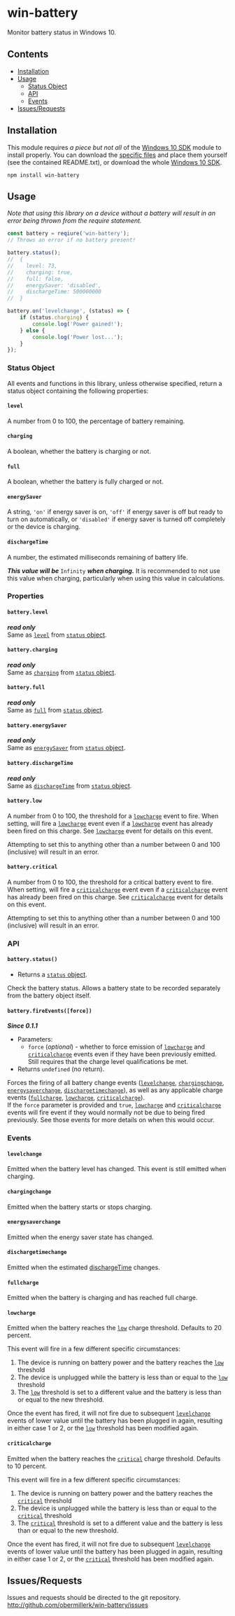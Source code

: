 # win-battery
Monitor battery status in Windows 10.

## Contents
* [Installation](#installation)
* [Usage](#usage)
    * [Status Object](#status-object)
    * [API](#api)
    * [Events](#events)
* [Issues/Requests](#issuesrequests)

## Installation

This module requires *a piece but not all* of the [Windows 10 SDK](https://developer.microsoft.com/en-us/windows/downloads/windows-10-sdk) module to install properly. You can download the [specific files](https://github.com/obermillerk/win-battery/blob/master/UnionMetadata.zip) and place them yourself (see the contained README.txt), or download the whole [Windows 10 SDK](https://developer.microsoft.com/en-us/windows/downloads/windows-10-sdk).

```
npm install win-battery
```

## Usage

*Note that using this library on a device without a battery will result in an error being thrown from the require statement.*

```javascript
const battery = reqiure('win-battery');
// Throws an error if no battery present!

battery.status();
//  {
//    level: 73,
//    charging: true,
//    full: false,
//    energySaver: 'disabled',
//    dischargeTime: 500000000
//  }

battery.on('levelchange', (status) => {
    if (status.charging) {
        console.log('Power gained!');
    } else {
        console.log('Power lost...');
    }
});
```

### Status Object
All events and functions in this library, unless otherwise specified, return a status object containing the following properties:

#### `level`
A number from 0 to 100, the percentage of battery remaining.

#### `charging`
A boolean, whether the battery is charging or not.

#### `full`
A boolean, whether the battery is fully charged or not.

#### `energySaver`
A string, `'on'` if energy saver is on, `'off'` if energy saver is off but ready to turn on automatically, or `'disabled'` if energy saver is turned off completely or the device is charging.

#### `dischargeTime`
A number, the estimated milliseconds remaining of battery life.

***This value will be*** `Infinity` ***when charging.*** It is recommended to not use this value when charging, particularly when using this value in calculations.


### Properties

#### `battery.level`
***read only***  
Same as [`level`](#level) from [`status` object](#status-object).

#### `battery.charging`
***read only***  
Same as [`charging`](#charging) from [`status` object](#status-object).

#### `battery.full`
***read only***  
Same as [`full`](#full) from [`status` object](#status-object).

#### `battery.energySaver`
***read only***  
Same as [`energySaver`](#energysaver) from [`status` object](#status-object).

#### `battery.dischargeTime`
***read only***  
Same as [`dischargeTime`](#dischargetime) from [`status` object](#status-object).

#### `battery.low`
A number from 0 to 100, the threshold for a [`lowcharge`](#lowcharge) event to fire. When setting, will fire a [`lowcharge`](#lowcharge) event even if a [`lowcharge`](#lowcharge) event has already been fired on this charge. See [`lowcharge`](#lowcharge) event for details on this event.

Attempting to set this to anything other than a number between 0 and 100 (inclusive) will result in an error.

#### `battery.critical`
A number from 0 to 100, the threshold for a critical battery event to fire. When setting, will fire a [`criticalcharge`](#criticalcharge) event even if a [`criticalcharge`](#criticalcharge) event has already been fired on this charge. See [`criticalcharge`](#criticalcharge) event for details on this event.

Attempting to set this to anything other than a number between 0 and 100 (inclusive) will result in an error.

### API

#### `battery.status()`
* Returns a [`status` object](#status-object).

Check the battery status. Allows a battery state to be recorded separately from the battery object itself.

#### `battery.fireEvents([force])`
***Since 0.1.1***
* Parameters:
  * `force` (*optional*) - whether to force emission of [`lowcharge`](#lowcharge) and [`criticalcharge`](#criticalcharge) events even if they have been previously emitted. Still requires that the charge level qualifications be met.
* Returns `undefined` (no return).

Forces the firing of all battery change events ([`levelchange`](#levelchange), [`chargingchange`](#chargingchange), [`energysaverchange`](#energysaverchange), [`dischargetimechange`](#dischargetimechange)), as well as any applicable charge events ([`fullcharge`](#fullcharge), [`lowcharge`](#lowcharge), [`criticalcharge`](#criticalcharge)).  
If the `force` parameter is provided and `true`, [`lowcharge`](#lowcharge) and [`criticalcharge`](#criticalcharge) events will fire event if they would normally not be due to being fired previously. See those events for more details on when this would occur.

### Events
#### `levelchange`
Emitted when the battery level has changed. This event is still emitted when charging.

#### `chargingchange`
Emitted when the battery starts or stops charging.

#### `energysaverchange`
Emitted when the energy saver state has changed.

#### `dischargetimechange`
Emitted when the estimated [dischargeTime](#dischargetime) changes.

#### `fullcharge`
Emitted when the battery is charging and has reached full charge.

#### `lowcharge`
Emitted when the battery reaches the [`low`](#batterylow) charge threshold. Defaults to 20 percent.

This event will fire in a few different specific circumstances:
1. The device is running on battery power and the battery reaches the [`low`](#batterylow) threshold
2. The device is unplugged while the battery is less than or equal to the [`low`](#batterylow) threshold
3. The [`low`](#batterylow) threshold is set to a different value and the battery is less than or equal to the new threshold.

Once the event has fired, it will not fire due to subsequent [`levelchange`](#levelchange) events of lower value until the battery has been plugged in again, resulting in either case 1 or 2, or the  [`low`](#batterylow) threshold has been modified again.


#### `criticalcharge`
Emitted when the battery reaches the [`critical`](#batterycritical) charge threshold. Defaults to 10 percent.

This event will fire in a few different specific circumstances:
1. The device is running on battery power and the battery reaches the [`critical`](#batterycritical) threshold
2. The device is unplugged while the battery is less than or equal to the [`critical`](#batterycritical) threshold
3. The [`critical`](#batterycritical) threshold is set to a different value and the battery is less than or equal to the new threshold.

Once the event has fired, it will not fire due to subsequent [`levelchange`](#levelchange) events of lower value until the battery has been plugged in again, resulting in either case 1 or 2, or the  [`critical`](#batterycritical) threshold has been modified again.

## Issues/Requests
Issues and requests should be directed to the git repository.
http://github.com/obermillerk/win-battery/issues